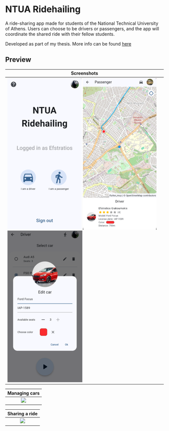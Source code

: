 # NTUA Ridehailing

A ride-sharing app made for students of the National Technical University of Athens.
Users can choose to be drivers or passengers, and the app will coordinate the shared ride with their fellow students.

Developed as part of my thesis. More info can be found [here](https://github.com/StratosGiak/Thesis)

## Preview

<table>
    <thead>
        <tr>
            <th>
                <center>
                    Screenshots
                </center>
            </th>
        </tr>
    </thead>
    <tbody>
    <tr>
        <td>
            <img src="samples/app_welcome.png" height=480>
            <img src="samples/app_map.png" height=480>
            <img src="samples/app_car_edit.png" height=480>
        </td>
    </tr>
    </tbody>
</table>

|              Managing cars               |
| :--------------------------------------: |
| <img src="samples/demo1.gif" height=480> |

|              Sharing a ride              |
| :--------------------------------------: |
| <img src="samples/demo2.gif" height=480> |

